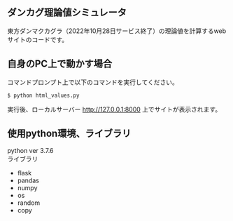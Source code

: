 ## ダンカグ理論値シミュレータ
東方ダンマクカグラ（2022年10月28日サービス終了）の理論値を計算するwebサイトのコードです。

## 自身のPC上で動かす場合
コマンドプロンプト上で以下のコマンドを実行してください。
```
$ python html_values.py
```
実行後、ローカルサーバー http://127.0.0.1:8000 上でサイトが表示されます。

## 使用python環境、ライブラリ
python ver 3.7.6<br>
ライブラリ
- flask
- pandas
- numpy
- os
- random
- copy
